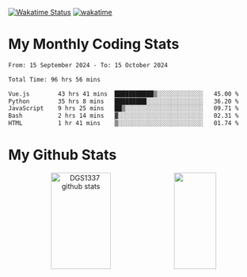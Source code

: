 [![Wakatime Status](https://github.com/noopurphalak/noopurphalak/workflows/wakatime-status-update/badge.svg)](https://github.com/noopurphalak/noopurphalak/actions/workflows/main.yml)
[![wakatime](https://wakatime.com/badge/user/80ace140-ef40-4fdd-b8ed-f3be3d2e1aea.svg)](https://wakatime.com/@80ace140-ef40-4fdd-b8ed-f3be3d2e1aea)

# My Monthly Coding Stats

<!--START_SECTION:waka-->

```txt
From: 15 September 2024 - To: 15 October 2024

Total Time: 96 hrs 56 mins

Vue.js        43 hrs 41 mins  ███████████▒░░░░░░░░░░░░░   45.00 %
Python        35 hrs 8 mins   █████████░░░░░░░░░░░░░░░░   36.20 %
JavaScript    9 hrs 25 mins   ██▒░░░░░░░░░░░░░░░░░░░░░░   09.71 %
Bash          2 hrs 14 mins   ▓░░░░░░░░░░░░░░░░░░░░░░░░   02.31 %
HTML          1 hr 41 mins    ▒░░░░░░░░░░░░░░░░░░░░░░░░   01.74 %
```

<!--END_SECTION:waka-->

# My Github Stats
<div style="text-align: center;">
  <img width="49%" height="195px" src="https://github-readme-stats-sigma-five.vercel.app/api?username=noopurphalak&show_icons=true&count_private=true&hide_border=true&title_color=ecf2f8&icon_color=0d1117&text_color=FFFFFF&bg_color=0d1117" alt="DGS1337 github stats" />
  <img width="41%" height="195px" src="https://github-readme-stats-sigma-five.vercel.app/api/top-langs/?username=noopurphalak&layout=compact&hide_border=true&title_color=ecf2f8&text_color=FFFFFF&bg_color=0d1117" />
</div>
